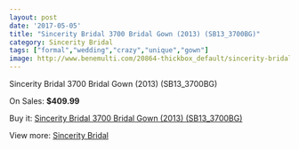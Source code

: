 ```yaml
---
layout: post
date: '2017-05-05'
title: "Sincerity Bridal 3700 Bridal Gown (2013) (SB13_3700BG)"
category: Sincerity Bridal
tags: ["formal","wedding","crazy","unique","gown"]
image: http://www.benemulti.com/20864-thickbox_default/sincerity-bridal-3700-bridal-gown-2013-sb133700bg.jpg
---
```

Sincerity Bridal 3700 Bridal Gown (2013) (SB13_3700BG)

On Sales: **$409.99**
<a href="https://www.benemulti.com/en/sincerity-bridal/7815-sincerity-bridal-3700-bridal-gown-2013-sb133700bg.html"><amp-img layout="responsive" width="600" height="600" src="//www.benemulti.com/20864-thickbox_default/sincerity-bridal-3700-bridal-gown-2013-sb133700bg.jpg" alt="Sincerity Bridal 3700 Bridal Gown (2013) (SB13_3700BG) 0" /></a>
<a href="https://www.benemulti.com/en/sincerity-bridal/7815-sincerity-bridal-3700-bridal-gown-2013-sb133700bg.html"><amp-img layout="responsive" width="600" height="600" src="//www.benemulti.com/20866-thickbox_default/sincerity-bridal-3700-bridal-gown-2013-sb133700bg.jpg" alt="Sincerity Bridal 3700 Bridal Gown (2013) (SB13_3700BG) 1" /></a>
<a href="https://www.benemulti.com/en/sincerity-bridal/7815-sincerity-bridal-3700-bridal-gown-2013-sb133700bg.html"><amp-img layout="responsive" width="600" height="600" src="//www.benemulti.com/20865-thickbox_default/sincerity-bridal-3700-bridal-gown-2013-sb133700bg.jpg" alt="Sincerity Bridal 3700 Bridal Gown (2013) (SB13_3700BG) 2" /></a>

Buy it: [Sincerity Bridal 3700 Bridal Gown (2013) (SB13_3700BG)](https://www.benemulti.com/en/sincerity-bridal/7815-sincerity-bridal-3700-bridal-gown-2013-sb133700bg.html "Sincerity Bridal 3700 Bridal Gown (2013) (SB13_3700BG)")

View more: [Sincerity Bridal](https://www.benemulti.com/en/63-sincerity-bridal "Sincerity Bridal")